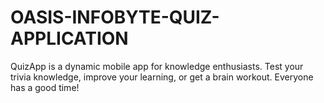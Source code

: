 # OASIS-INFOBYTE-QUIZ-APPLICATION
QuizApp is a dynamic mobile app for knowledge enthusiasts. Test your trivia knowledge, improve your learning, or get a brain workout. Everyone has a good time!
